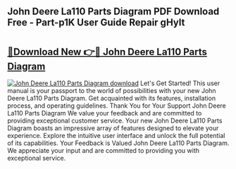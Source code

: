 ## John Deere La110 Parts Diagram PDF Download Free - Part-p1K User Guide Repair gHylt

# <h2><a href="http://dfp91f.blite.top/?on=John+Deere+La110+Parts+Diagram">🔗Download New 👉🔴 John Deere La110 Parts Diagram</a></h2>

[![John Deere La110 Parts Diagram download](https://i.imgur.com/lujVjoI.png)](http://dfp91f.blite.top/?on=John+Deere+La110+Parts+Diagram)
Let's Get Started! This user manual is your passport to the world of possibilities with your new John Deere La110 Parts Diagram. Get acquainted with its features, installation process, and operating guidelines. Thank You for Your Support John Deere La110 Parts Diagram We value your feedback and are committed to providing exceptional customer service. Your new John Deere La110 Parts Diagram boasts an impressive array of features designed to elevate your experience. Explore the intuitive user interface and unlock the full potential of its capabilities. Your Feedback is Valued John Deere La110 Parts Diagram. We appreciate your input and are committed to providing you with exceptional service.
